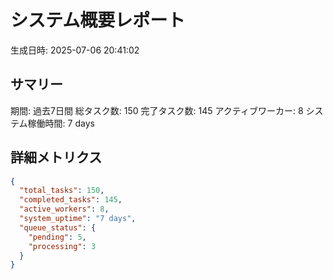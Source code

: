 # システム概要レポート

生成日時: 2025-07-06 20:41:02

## サマリー

期間: 過去7日間
総タスク数: 150
完了タスク数: 145
アクティブワーカー: 8
システム稼働時間: 7 days

## 詳細メトリクス
```json
{
  "total_tasks": 150,
  "completed_tasks": 145,
  "active_workers": 8,
  "system_uptime": "7 days",
  "queue_status": {
    "pending": 5,
    "processing": 3
  }
}
```

